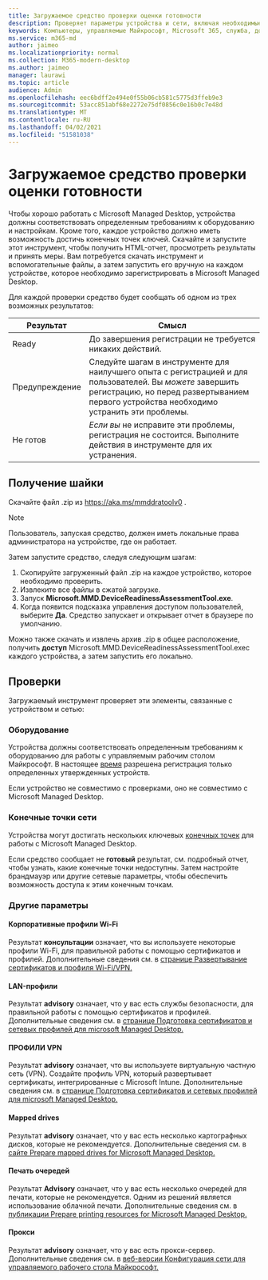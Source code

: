```yaml
---
title: Загружаемое средство проверки оценки готовности
description: Проверяет параметры устройства и сети, включая необходимые конечные точки
keywords: Компьютеры, управляемые Майкрософт, Microsoft 365, служба, документация
ms.service: m365-md
author: jaimeo
ms.localizationpriority: normal
ms.collection: M365-modern-desktop
ms.author: jaimeo
manager: laurawi
ms.topic: article
audience: Admin
ms.openlocfilehash: eec6bdff2e494e0f55b06cb581c5775d3ffeb9e3
ms.sourcegitcommit: 53acc851abf68e2272e75df0856c0e16b0c7e48d
ms.translationtype: MT
ms.contentlocale: ru-RU
ms.lasthandoff: 04/02/2021
ms.locfileid: "51581038"
---
```

# <a name="downloadable-readiness-assessment-checker"></a>Загружаемое средство проверки оценки готовности

Чтобы хорошо работать с Microsoft Managed Desktop, устройства должны соответствовать определенным требованиям к оборудованию и настройкам. Кроме того, каждое устройство должно иметь возможность достичь конечных точек ключей. Скачайте и запустите этот инструмент, чтобы получить HTML-отчет, просмотреть результаты и принять меры. Вам потребуется скачать инструмент и вспомогательные файлы, а затем запустить его вручную на каждом устройстве, которое необходимо зарегистрировать в Microsoft Managed Desktop.

Для каждой проверки средство будет сообщать об одном из трех возможных результатов:


|Результат  |Смысл  |
|---------|---------|
|Ready     | До завершения регистрации не требуется никаких действий.        |
|Предупреждение    | Следуйте шагам в инструменте для наилучшего опыта с регистрацией и для пользователей. Вы *можете* завершить регистрацию, но перед развертыванием первого устройства необходимо устранить эти проблемы.        |
|Не готов | *Если вы* не исправите эти проблемы, регистрация не состоится. Выполните действия в инструменте для их устранения.        |

## <a name="obtain-the-checker"></a>Получение шайки

Скачайте файл .zip из https://aka.ms/mmddratoolv0 .

> [!NOTE]
> Пользователь, запуская средство, должен иметь локальные права администратора на устройстве, где он работает.

 Затем запустите средство, следуя следующим шагам:

1. Скопируйте загруженный файл .zip на каждое устройство, которое необходимо проверить.
2. Извлеките все файлы в сжатой загрузке.
3. Запуск **Microsoft.MMD.DeviceReadinessAssessmentTool.exe**.
4. Когда появится подсказка управления доступом пользователей, выберите **Да**. Средство запускает и открывает отчет в браузере по умолчанию.

Можно также скачать и извлечь архив .zip в общее расположение, получить **доступ** Microsoft.MMD.DeviceReadinessAssessmentTool.exeс каждого устройства, а затем запустить его локально.


## <a name="checks"></a>Проверки

Загружаемый инструмент проверяет эти элементы, связанные с устройством и сетью:

### <a name="hardware"></a>Оборудование

Устройства должны соответствовать определенным требованиям к оборудованию для работы с управляемым рабочим столом Майкрософт. В настоящее [время](../service-description/device-list.md) разрешена регистрация только определенных утвержденных устройств. 

Если устройство не совместимо с проверками, оно не совместимо с Microsoft Managed Desktop.

### <a name="network-endpoints"></a>Конечные точки сети

Устройства могут достигать нескольких ключевых [конечных точек](network.md) для работы с Microsoft Managed Desktop.

Если средство сообщает не **готовый** результат, см. подробный отчет, чтобы узнать, какие конечные точки недоступны. Затем настройте брандмауэр или другие сетевые параметры, чтобы обеспечить возможность доступа к этим конечным точкам.

### <a name="other-settings"></a>Другие параметры

#### <a name="enterprise-wi-fi-profiles"></a>Корпоративные профили Wi-Fi

Результат **консультации** означает, что вы используете некоторые профили Wi-Fi, для правильной работы с помощью сертификатов и профилей. Дополнительные сведения см. в [странице Развертывание сертификатов и профиля Wi-Fi/VPN.](certs-wifi-lan.md#deploy-certificates-and-wi-fivpn-profile)

#### <a name="lan-profiles"></a>LAN-профили

Результат **advisory** означает, что у вас есть службы безопасности, для правильной работы с помощью сертификатов и профилей. Дополнительные сведения см. в [странице Подготовка сертификатов и сетевых профилей для microsoft Managed Desktop.](certs-wifi-lan.md)

#### <a name="vpn-profiles"></a>ПРОФИЛИ VPN

Результат **advisory** означает, что вы используете виртуальную частную сеть (VPN). Создайте профиль VPN, который развертывает сертификаты, интегрированные с Microsoft Intune. Дополнительные сведения см. в [странице Подготовка сертификатов и сетевых профилей для microsoft Managed Desktop.](certs-wifi-lan.md)

#### <a name="mapped-drives"></a>Mapped drives

Результат **advisory** означает, что у вас есть несколько картографных дисков, которые не рекомендуется. Дополнительные сведения см. в [сайте Prepare mapped drives for Microsoft Managed Desktop.](mapped-drives.md)

#### <a name="print-queues"></a>Печать очередей

Результат **Advisory** означает, что у вас есть несколько очередей для печати, которые не рекомендуется. Одним из решений является использование облачной печати. Дополнительные сведения см. в [публикации Prepare printing resources for Microsoft Managed Desktop.](printing.md)

#### <a name="proxies"></a>Прокси

Результат **advisory** означает, что у вас есть прокси-сервер. Дополнительные сведения см. в [веб-версии Конфигурация сети для управляемого рабочего стола Майкрософт.](network.md)

